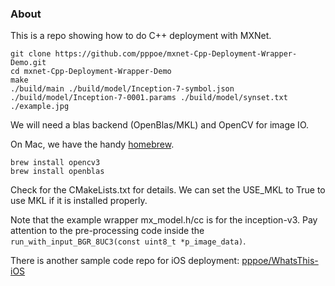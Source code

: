 ### About

This is a repo showing how to do C++ deployment with MXNet. 

    git clone https://github.com/pppoe/mxnet-Cpp-Deployment-Wrapper-Demo.git
    cd mxnet-Cpp-Deployment-Wrapper-Demo
    make
    ./build/main ./build/model/Inception-7-symbol.json ./build/model/Inception-7-0001.params ./build/model/synset.txt ./example.jpg


We will need a blas backend (OpenBlas/MKL) and OpenCV for image IO.

On Mac, we have the handy [homebrew](https://brew.sh).

    brew install opencv3
    brew install openblas

Check for the CMakeLists.txt for details. We can set the USE\_MKL to True to use MKL if it is installed properly.

Note that the example wrapper mx\_model.h/cc is for the inception-v3. Pay attention to the pre-processing code inside the ```run_with_input_BGR_8UC3(const uint8_t *p_image_data)```.

There is another sample code repo for iOS deployment: [pppoe/WhatsThis-iOS](https://github.com/pppoe/WhatsThis-iOS)
 

